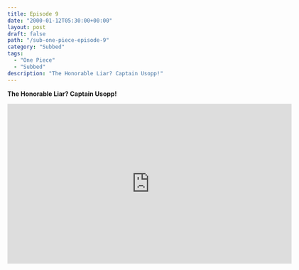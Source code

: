 ```yaml
---
title: Episode 9
date: "2000-01-12T05:30:00+00:00"
layout: post
draft: false
path: "/sub-one-piece-episode-9"
category: "Subbed"
tags:
  - "One Piece"
  - "Subbed"
description: "The Honorable Liar? Captain Usopp!"
---
```


**The Honorable Liar? Captain Usopp!**

<iframe width="640" height="360" src="https://www.fembed.com/v/3qo1835129y" frameborder="0" marginwidth=0 marginheight=0 scrolling=no allowfullscreen></iframe>

